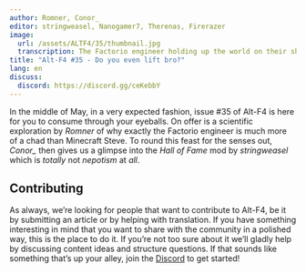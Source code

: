 ```yaml
---
author: Romner, Conor_
editor: stringweasel, Nanogamer7, Therenas, Firerazer
image:
  url: /assets/ALTF4/35/thumbnail.jpg
  transcription: The Factorio engineer holding up the world on their shoulders
title: "Alt-F4 #35 - Do you even lift bro?"
lang: en
discuss:
  discord: https://discord.gg/ceKebbY
---
```


In the middle of May, in a very expected fashion, issue #35 of Alt-F4 is here for you to consume through your eyeballs. On offer is a scientific exploration by *Romner* of why exactly the Factorio engineer is much more of a chad than Minecraft Steve. To round this feast for the senses out, *Conor_* then gives us a glimpse into the *Hall of Fame* mod by *stringweasel* which is *totally* not *nepotism* at *all*.

## Contributing

As always, we’re looking for people that want to contribute to Alt-F4, be it by submitting an article or by helping with translation. If you have something interesting in mind that you want to share with the community in a polished way, this is the place to do it. If you’re not too sure about it we’ll gladly help by discussing content ideas and structure questions. If that sounds like something that’s up your alley, join the [Discord](https://discord.gg/nxnCFkb) to get started!

